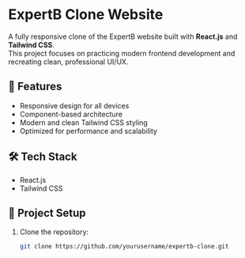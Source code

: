 # ExpertB Clone Website

A fully responsive clone of the ExpertB website built with **React.js** and **Tailwind CSS**.  
This project focuses on practicing modern frontend development and recreating clean, professional UI/UX.

## 🚀 Features
- Responsive design for all devices
- Component-based architecture
- Modern and clean Tailwind CSS styling
- Optimized for performance and scalability

## 🛠️ Tech Stack
- React.js
- Tailwind CSS

## 📂 Project Setup

1. Clone the repository:
   ```bash
   git clone https://github.com/yourusername/expertb-clone.git

